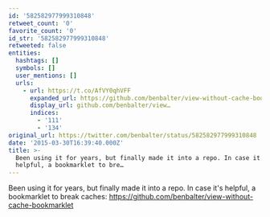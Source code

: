 ```yaml
---
id: '582582977999310848'
retweet_count: '0'
favorite_count: '0'
id_str: '582582977999310848'
retweeted: false
entities:
  hashtags: []
  symbols: []
  user_mentions: []
  urls:
    - url: https://t.co/AfVY0qhVFF
      expanded_url: https://github.com/benbalter/view-without-cache-bookmarklet
      display_url: github.com/benbalter/view…
      indices:
        - '111'
        - '134'
original_url: https://twitter.com/benbalter/status/582582977999310848
date: '2015-03-30T16:39:40.000Z'
title: >-
  Been using it for years, but finally made it into a repo. In case it's
  helpful, a bookmarklet to bre…
---
```


Been using it for years, but finally made it into a repo. In case it's helpful, a bookmarklet to break caches: https://github.com/benbalter/view-without-cache-bookmarklet